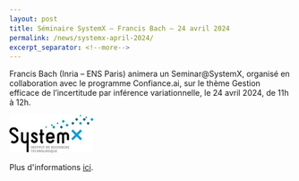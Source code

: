 ```yaml
---
layout: post
title: Séminaire SystemX – Francis Bach – 24 avril 2024
permalink: /news/systemx-april-2024/
excerpt_separator: <!--more-->
---
```


Francis Bach (Inria – ENS Paris) animera un Seminar@SystemX, organisé
en collaboration avec le programme Confiance.ai, sur le thème
Gestion efficace de l’incertitude par inférence variationnelle, le
24 avril 2024, de 11h à 12h.

<img src="/images/system-x-logo.jpeg" alt="Logo SystemX" style="width:150px;"/>

<!--more-->
Plus d'informations [ici](https://www.irt-systemx.fr/evenements/seminarsystemx-anime-par-francis-bach/).
